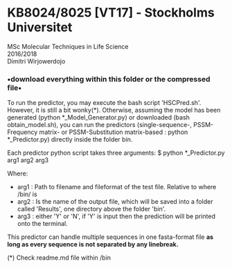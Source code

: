 # KB8024/8025 [VT17] - Stockholms Universitet
MSc Molecular Techniques in Life Science <br>
2016/2018 <br>
Dimitri Wirjowerdojo<br>

### •download everything within this folder or the compressed file•

To run the predictor, you may execute the bash script 'HSCPred.sh'. However, it is still a bit wonky(*).
Otherwise, assuming the model has been generated (python *_Model_Generator.py) or downloaded (bash obtain_model.sh), you can run the predictors (single-sequence-, PSSM-Frequency matrix- or PSSM-Substitution matrix-based : python *_Predictor.py) directly inside the folder bin.

Each predictor python script takes three arguments:
$ python *_Predictor.py arg1 arg2 arg3

Where:
* arg1 : Path to filename and fileformat of the test file. Relative to where /bin/ is
* arg2 : Is the name of the output file, which will be saved into a folder called 'Results', one directory above the folder 'bin'.
* arg3 : either 'Y' or 'N', if 'Y' is input then the prediction will be printed onto the terminal.

This predictor can handle multiple sequences in one fasta-format file **as long as every sequence is not separated by any linebreak.**


(*) Check readme.md file within /bin

